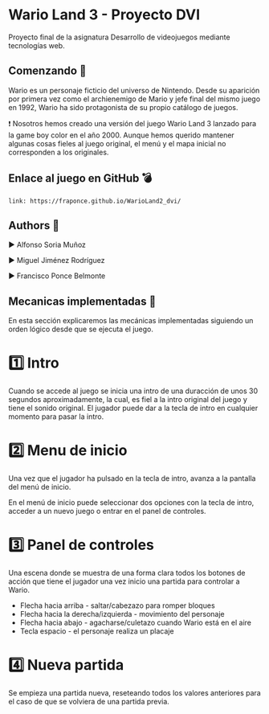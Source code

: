 # Wario Land 3 - Proyecto DVI
Proyecto final de la asignatura Desarrollo de videojuegos mediante tecnologías web.

## Comenzando :running:

Wario es un personaje ficticio del universo de Nintendo. Desde su aparición por primera vez como el archienemigo de Mario y jefe final del mismo juego en 1992, Wario ha sido protagonista de su propio catálogo de juegos. 

:heavy_exclamation_mark: Nosotros hemos creado una versión del juego Wario Land 3 lanzado para la game boy color en el año 2000. Aunque hemos querido mantener algunas cosas fieles al juego original, el menú y el mapa inicial no corresponden a los originales.

## Enlace al juego en GitHub :bomb:

```
link: https://fraponce.github.io/WarioLand2_dvi/
```

## Authors :sparkling_heart:

:arrow_forward: Alfonso Soria Muñoz

:arrow_forward: Miguel Jiménez Rodríguez

:arrow_forward: Francisco Ponce Belmonte


## Mecanicas implementadas :pencil:

En esta sección explicaremos las mecánicas implementadas siguiendo un orden lógico desde que se ejecuta el juego.

# :one: Intro

Cuando se accede al juego se inicia una intro de una duracción de unos 30 segundos aproximadamente, la cual, es fiel a la intro original del juego y tiene el sonido original. El jugador puede dar a la tecla de intro en cualquier momento para pasar la intro.

# :two: Menu de inicio

Una vez que el jugador ha pulsado en la tecla de intro, avanza a la pantalla del menú de inicio.

En el menú de inicio puede seleccionar dos opciones con la tecla de intro, acceder a un nuevo juego o entrar en el panel de controles.

# :three: Panel de controles

Una escena donde se muestra de una forma clara todos los botones de acción que tiene el jugador una vez inicio una partida para controlar a Wario.

* Flecha hacia arriba - saltar/cabezazo para romper bloques
* Flecha hacia la derecha/izquierda - movimiento del personaje
* Flecha hacia abajo - agacharse/culetazo cuando Wario está en el aire
* Tecla espacio - el personaje realiza un placaje

# :four: Nueva partida

Se empieza una partida nueva, reseteando todos los valores anteriores para el caso de que se volviera de una partida previa.
